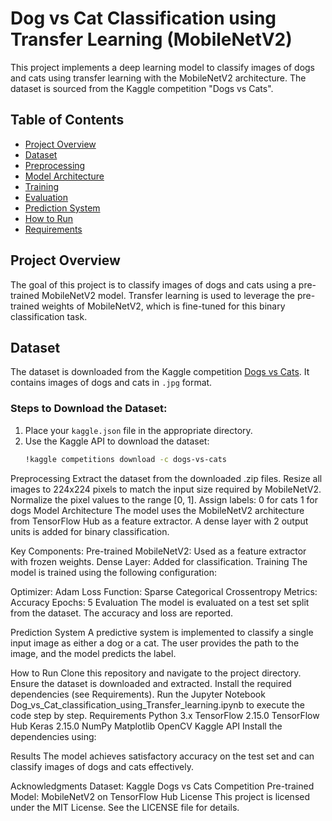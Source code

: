 # Dog vs Cat Classification using Transfer Learning (MobileNetV2)

This project implements a deep learning model to classify images of dogs and cats using transfer learning with the MobileNetV2 architecture. The dataset is sourced from the Kaggle competition "Dogs vs Cats".

## Table of Contents
- [Project Overview](#project-overview)
- [Dataset](#dataset)
- [Preprocessing](#preprocessing)
- [Model Architecture](#model-architecture)
- [Training](#training)
- [Evaluation](#evaluation)
- [Prediction System](#prediction-system)
- [How to Run](#how-to-run)
- [Requirements](#requirements)

## Project Overview
The goal of this project is to classify images of dogs and cats using a pre-trained MobileNetV2 model. Transfer learning is used to leverage the pre-trained weights of MobileNetV2, which is fine-tuned for this binary classification task.

## Dataset
The dataset is downloaded from the Kaggle competition [Dogs vs Cats](https://www.kaggle.com/c/dogs-vs-cats). It contains images of dogs and cats in `.jpg` format.

### Steps to Download the Dataset:
1. Place your `kaggle.json` file in the appropriate directory.
2. Use the Kaggle API to download the dataset:
   ```bash
   !kaggle competitions download -c dogs-vs-cats
Preprocessing
Extract the dataset from the downloaded .zip files.
Resize all images to 224x224 pixels to match the input size required by MobileNetV2.
Normalize the pixel values to the range [0, 1].
Assign labels:
0 for cats
1 for dogs
Model Architecture
The model uses the MobileNetV2 architecture from TensorFlow Hub as a feature extractor. A dense layer with 2 output units is added for binary classification.

Key Components:
Pre-trained MobileNetV2: Used as a feature extractor with frozen weights.
Dense Layer: Added for classification.
Training
The model is trained using the following configuration:

Optimizer: Adam
Loss Function: Sparse Categorical Crossentropy
Metrics: Accuracy
Epochs: 5
Evaluation
The model is evaluated on a test set split from the dataset. The accuracy and loss are reported.

Prediction System
A predictive system is implemented to classify a single input image as either a dog or a cat. The user provides the path to the image, and the model predicts the label.

How to Run
Clone this repository and navigate to the project directory.
Ensure the dataset is downloaded and extracted.
Install the required dependencies (see Requirements).
Run the Jupyter Notebook Dog_vs_Cat_classification_using_Transfer_learning.ipynb to execute the code step by step.
Requirements
Python 3.x
TensorFlow 2.15.0
TensorFlow Hub
Keras 2.15.0
NumPy
Matplotlib
OpenCV
Kaggle API
Install the dependencies using:

Results
The model achieves satisfactory accuracy on the test set and can classify images of dogs and cats effectively.

Acknowledgments
Dataset: Kaggle Dogs vs Cats Competition
Pre-trained Model: MobileNetV2 on TensorFlow Hub
License
This project is licensed under the MIT License. See the LICENSE file for details.

